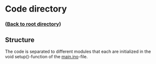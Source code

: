 # Code directory

### ([Back to root directory](/))

## Structure

The code is separated to different modules that each are initialized in the void setup()-function of the [main.ino](/src/main/main.ino)-file.